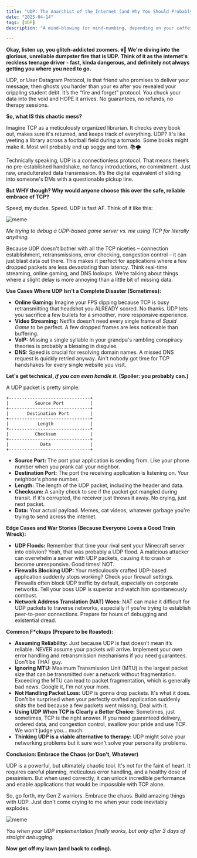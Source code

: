 ```yaml
---
title: "UDP: The Anarchist of the Internet (and Why You Should Probably Just Use TCP, LMAO)"
date: "2025-04-14"
tags: [UDP]
description: "A mind-blowing (or mind-numbing, depending on your caffeine intake) blog post about UDP, written for chaotic Gen Z engineers. Prepare for the unfiltered truth."

---
```


**Okay, listen up, you glitch-addicted zoomers. 💀🙏 We're diving into the glorious, unreliable dumpster fire that is UDP. Think of it as the internet's reckless teenage driver - fast, kinda dangerous, and definitely not always getting you where you need to go.**

UDP, or User Datagram Protocol, is that friend who promises to deliver your message, then ghosts you harder than your ex after you revealed your crippling student debt. It’s the “fire and forget” protocol. You chuck your data into the void and HOPE it arrives. No guarantees, no refunds, no therapy sessions.

**So, what IS this chaotic mess?**

Imagine TCP as a meticulously organized librarian. It checks every book out, makes sure it's returned, and keeps track of everything. UDP? It's like yeeting a library across a football field during a tornado. Some books might make it. Most will probably end up soggy and torn. 📚🌪️

Technically speaking, UDP is a connectionless protocol. That means there’s no pre-established handshake, no fancy introductions, no commitment. Just raw, unadulterated data transmission. It’s the digital equivalent of sliding into someone's DMs with a questionable pickup line.

**But WHY though? Why would anyone choose this over the safe, reliable embrace of TCP?**

Speed, my dudes. Speed. UDP is fast AF. Think of it like this:

![meme](https://i.kym-cdn.com/photos/images/newsfeed/001/463/155/434.jpg)

*Me trying to debug a UDP-based game server vs. me using TCP for literally anything.*

Because UDP doesn't bother with all the TCP niceties – connection establishment, retransmissions, error checking, congestion control – it can just blast data out there. This makes it perfect for applications where a few dropped packets are less devastating than latency. Think real-time streaming, online gaming, and DNS lookups. We're talking about things where a slight delay is more annoying than a little bit of missing data.

**Use Cases Where UDP Isn't a Complete Disaster (Sometimes):**

*   **Online Gaming:** Imagine your FPS dipping because TCP is busy retransmitting that headshot you ALREADY scored. No thanks. UDP lets you sacrifice a few bullets for a smoother, more responsive experience.
*   **Video Streaming:** Netflix doesn’t need every single frame of *Squid Game* to be perfect. A few dropped frames are less noticeable than buffering.
*   **VoIP:** Missing a single syllable in your grandpa's rambling conspiracy theories is probably a blessing in disguise.
*   **DNS:** Speed is crucial for resolving domain names. A missed DNS request is quickly retried anyway. Ain't nobody got time for TCP handshakes for every single website you visit.

**Let's get technical, *if you can even handle it*. (Spoiler: you probably can.)**

A UDP packet is pretty simple:

```
+-------------------------------+
|          Source Port          |
+-------------------------------+
|       Destination Port        |
+-------------------------------+
|           Length              |
+-------------------------------+
|          Checksum             |
+-------------------------------+
|            Data               |
+-------------------------------+
```

*   **Source Port:** The port your application is sending from. Like your phone number when you prank call your neighbor.
*   **Destination Port:** The port the receiving application is listening on. Your neighbor's phone number.
*   **Length:** The length of the UDP packet, including the header and data.
*   **Checksum:** A sanity check to see if the packet got mangled during transit. If it's corrupted, the receiver just throws it away. No crying, just next packet.
*   **Data:** Your actual payload. Memes, cat videos, whatever garbage you're trying to send across the internet.

**Edge Cases and War Stories (Because Everyone Loves a Good Train Wreck):**

*   **UDP Floods:** Remember that time your rival sent your Minecraft server into oblivion? Yeah, that was probably a UDP flood. A malicious attacker can overwhelm a server with UDP packets, causing it to crash or become unresponsive. Good times! NOT.
*   **Firewalls Blocking UDP:** Your meticulously crafted UDP-based application suddenly stops working? Check your firewall settings. Firewalls often block UDP traffic by default, especially on corporate networks. Tell your boss UDP is superior and watch him spontaneously combust.
*   **Network Address Translation (NAT) Woes:** NAT can make it difficult for UDP packets to traverse networks, especially if you're trying to establish peer-to-peer connections. Prepare for hours of debugging and existential dread.

**Common F*ckups (Prepare to be Roasted):**

*   **Assuming Reliability:** Just because UDP is fast doesn’t mean it’s reliable. NEVER assume your packets will arrive. Implement your own error handling and retransmission mechanisms if you need guarantees. Don't be THAT guy.
*   **Ignoring MTU:** Maximum Transmission Unit (MTU) is the largest packet size that can be transmitted over a network without fragmentation. Exceeding the MTU can lead to packet fragmentation, which is generally bad news. Google it, I'm not your mom.
*   **Not Handling Packet Loss:** UDP is gonna drop packets. It's what it does. Don't be surprised when your perfectly crafted application suddenly shits the bed because a few packets went missing. Deal with it.
*   **Using UDP When TCP is Clearly a Better Choice:** Sometimes, just sometimes, TCP is the right answer. If you need guaranteed delivery, ordered data, and congestion control, swallow your pride and use TCP. We won't judge you... much.
*  **Thinking UDP is a viable alternative to therapy:** UDP might solve your networking problems but it sure won't solve your personality problems.

**Conclusion: Embrace the Chaos (or Don't, Whatever)**

UDP is a powerful, but ultimately chaotic tool. It's not for the faint of heart. It requires careful planning, meticulous error handling, and a healthy dose of pessimism. But when used correctly, it can unlock incredible performance and enable applications that would be impossible with TCP alone.

So, go forth, my Gen Z warriors. Embrace the chaos. Build amazing things with UDP. Just don't come crying to me when your code inevitably explodes.

![meme](https://i.imgflip.com/3p209l.jpg)

*You when your UDP implementation finally works, but only after 3 days of straight debugging.*

**Now get off my lawn (and back to coding).**
